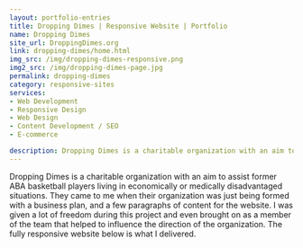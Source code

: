 ```yaml
---
layout: portfolio-entries
title: Dropping Dimes | Responsive Website | Portfolio
name: Dropping Dimes
site_url: DroppingDimes.org
link: dropping-dimes/home.html
img_src: /img/dropping-dimes-responsive.png
img2_src: /img/dropping-dimes-page.jpg
permalink: dropping-dimes
category: responsive-sites
services:
- Web Development
- Responsive Design
- Web Design
- Content Development / SEO
- E-commerce

description: Dropping Dimes is a charitable organization with an aim to assist former ABA basketball players living in economically or medically disadvantaged situations. They came to me when their organization was...
---
```


Dropping Dimes is a charitable organization with an aim to assist former ABA basketball players living in economically or medically disadvantaged situations. They came to me when their organization was just being formed with a business plan, and a few paragraphs of content for the website. I was given a lot of freedom during this project and even brought on as a member of the team that helped to influence the direction of the organization. The fully responsive website below is what I delivered.